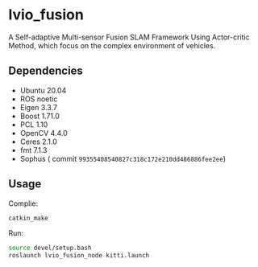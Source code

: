 # lvio_fusion



A Self-adaptive Multi-sensor Fusion SLAM Framework Using Actor-critic Method, which focus on the complex environment of vehicles.

## Dependencies

- Ubuntu 20.04
- ROS noetic
- Eigen 3.3.7
- Boost 1.71.0
- PCL 1.10
- OpenCV 4.4.0
- Ceres 2.1.0
- fmt 7.1.3
- Sophus ( commit `99355408540827c318c172e210dd486886fee2ee`)

## Usage

Complie:
``` bash
catkin_make
```

Run:
``` bash
source devel/setup.bash
roslaunch lvio_fusion_node kitti.launch
```
